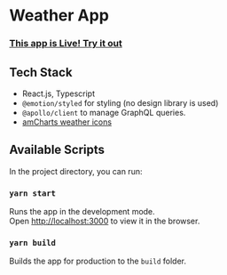 # Weather App

### [This app is Live! Try it out](https://weather-app-0121.netlify.app/)


## Tech Stack

- React.js, Typescript
- `@emotion/styled` for styling (no design library is used)
- `@apollo/client` to manage GraphQL queries.
- [amCharts weather icons](https://www.amcharts.com/free-animated-svg-weather-icons/)

## Available Scripts

In the project directory, you can run:

### `yarn start`

Runs the app in the development mode.\
Open [http://localhost:3000](http://localhost:3000) to view it in the browser.

### `yarn build`

Builds the app for production to the `build` folder.
